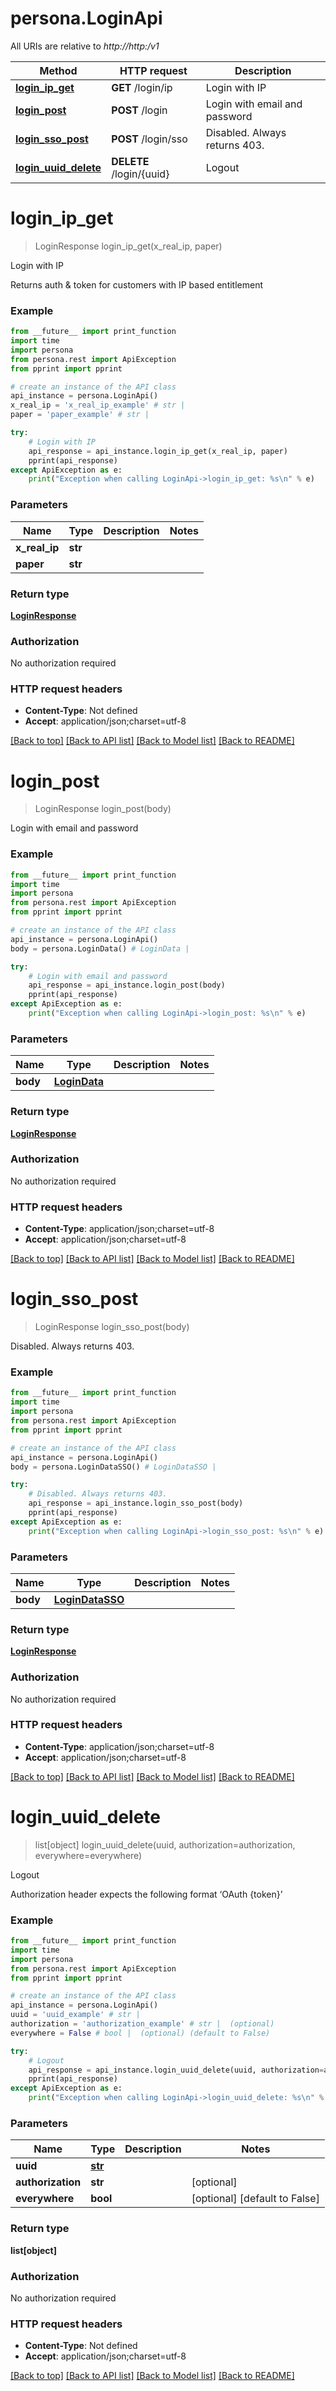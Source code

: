 # persona.LoginApi

All URIs are relative to *http://http:/v1*

Method | HTTP request | Description
------------- | ------------- | -------------
[**login_ip_get**](LoginApi.md#login_ip_get) | **GET** /login/ip | Login with IP
[**login_post**](LoginApi.md#login_post) | **POST** /login | Login with email and password
[**login_sso_post**](LoginApi.md#login_sso_post) | **POST** /login/sso | Disabled. Always returns 403.
[**login_uuid_delete**](LoginApi.md#login_uuid_delete) | **DELETE** /login/{uuid} | Logout


# **login_ip_get**
> LoginResponse login_ip_get(x_real_ip, paper)

Login with IP

Returns auth & token for customers with IP based entitlement

### Example

```python
from __future__ import print_function
import time
import persona
from persona.rest import ApiException
from pprint import pprint

# create an instance of the API class
api_instance = persona.LoginApi()
x_real_ip = 'x_real_ip_example' # str | 
paper = 'paper_example' # str | 

try:
    # Login with IP
    api_response = api_instance.login_ip_get(x_real_ip, paper)
    pprint(api_response)
except ApiException as e:
    print("Exception when calling LoginApi->login_ip_get: %s\n" % e)
```

### Parameters

Name | Type | Description  | Notes
------------- | ------------- | ------------- | -------------
 **x_real_ip** | **str**|  | 
 **paper** | **str**|  | 

### Return type

[**LoginResponse**](LoginResponse.md)

### Authorization

No authorization required

### HTTP request headers

 - **Content-Type**: Not defined
 - **Accept**: application/json;charset=utf-8

[[Back to top]](#) [[Back to API list]](../README.md#documentation-for-api-endpoints) [[Back to Model list]](../README.md#documentation-for-models) [[Back to README]](../README.md)

# **login_post**
> LoginResponse login_post(body)

Login with email and password

### Example

```python
from __future__ import print_function
import time
import persona
from persona.rest import ApiException
from pprint import pprint

# create an instance of the API class
api_instance = persona.LoginApi()
body = persona.LoginData() # LoginData | 

try:
    # Login with email and password
    api_response = api_instance.login_post(body)
    pprint(api_response)
except ApiException as e:
    print("Exception when calling LoginApi->login_post: %s\n" % e)
```

### Parameters

Name | Type | Description  | Notes
------------- | ------------- | ------------- | -------------
 **body** | [**LoginData**](LoginData.md)|  | 

### Return type

[**LoginResponse**](LoginResponse.md)

### Authorization

No authorization required

### HTTP request headers

 - **Content-Type**: application/json;charset=utf-8
 - **Accept**: application/json;charset=utf-8

[[Back to top]](#) [[Back to API list]](../README.md#documentation-for-api-endpoints) [[Back to Model list]](../README.md#documentation-for-models) [[Back to README]](../README.md)

# **login_sso_post**
> LoginResponse login_sso_post(body)

Disabled. Always returns 403.

### Example

```python
from __future__ import print_function
import time
import persona
from persona.rest import ApiException
from pprint import pprint

# create an instance of the API class
api_instance = persona.LoginApi()
body = persona.LoginDataSSO() # LoginDataSSO | 

try:
    # Disabled. Always returns 403.
    api_response = api_instance.login_sso_post(body)
    pprint(api_response)
except ApiException as e:
    print("Exception when calling LoginApi->login_sso_post: %s\n" % e)
```

### Parameters

Name | Type | Description  | Notes
------------- | ------------- | ------------- | -------------
 **body** | [**LoginDataSSO**](LoginDataSSO.md)|  | 

### Return type

[**LoginResponse**](LoginResponse.md)

### Authorization

No authorization required

### HTTP request headers

 - **Content-Type**: application/json;charset=utf-8
 - **Accept**: application/json;charset=utf-8

[[Back to top]](#) [[Back to API list]](../README.md#documentation-for-api-endpoints) [[Back to Model list]](../README.md#documentation-for-models) [[Back to README]](../README.md)

# **login_uuid_delete**
> list[object] login_uuid_delete(uuid, authorization=authorization, everywhere=everywhere)

Logout

Authorization header expects the following format ‘OAuth {token}’

### Example

```python
from __future__ import print_function
import time
import persona
from persona.rest import ApiException
from pprint import pprint

# create an instance of the API class
api_instance = persona.LoginApi()
uuid = 'uuid_example' # str | 
authorization = 'authorization_example' # str |  (optional)
everywhere = False # bool |  (optional) (default to False)

try:
    # Logout
    api_response = api_instance.login_uuid_delete(uuid, authorization=authorization, everywhere=everywhere)
    pprint(api_response)
except ApiException as e:
    print("Exception when calling LoginApi->login_uuid_delete: %s\n" % e)
```

### Parameters

Name | Type | Description  | Notes
------------- | ------------- | ------------- | -------------
 **uuid** | [**str**](.md)|  | 
 **authorization** | **str**|  | [optional] 
 **everywhere** | **bool**|  | [optional] [default to False]

### Return type

**list[object]**

### Authorization

No authorization required

### HTTP request headers

 - **Content-Type**: Not defined
 - **Accept**: application/json;charset=utf-8

[[Back to top]](#) [[Back to API list]](../README.md#documentation-for-api-endpoints) [[Back to Model list]](../README.md#documentation-for-models) [[Back to README]](../README.md)

